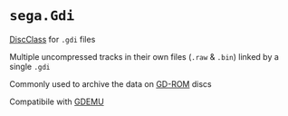 # `sega.Gdi`

[DiscClass](../../glossary/disc_classes.md) for `.gdi` files

Multiple uncompressed tracks in their own files (`.raw` & `.bin`) linked by a single `.gdi`

Commonly used to archive the data on [GD-ROM](gdrom.md) discs

Compatibile with [GDEMU](https://gdemu.wordpress.com/)
